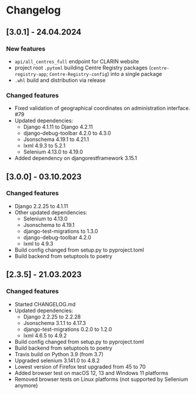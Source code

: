 # Changelog

## [3.0.1] - 24.04.2024

### New features
- `api/all_centres_full` endpoint for CLARIN website
- project root `.pytoml` building Centre Registry packages (`centre-registry-app`; `Centre-Registry-config`) into a single package
- `.whl` build and distribution via release

### Changed features
- Fixed validation of geographical coordinates on administration interface. #79
- Updated dependencies:
  - Django 4.1.11 to Django 4.2.11
  - django-debug-toolbar 4.2.0 to 4.3.0
  - Jsonschema 4.19.1 to 4.21.1
  - lxml 4.9.3 to 5.2.1
  - Selenium 4.13.0 to 4.19.0
- Added dependency on djangorestframework 3.15.1

## [3.0.0] - 03.10.2023

### Changed features
- Django 2.2.25 to 4.1.11
- Other updated dependencies:
  - Selenium to 4.13.0
  - Jsonschema to 4.19.1
  - django-test-migrations to 1.3.0
  - django-debug-toolbar 4.2.0
  - lxml to 4.9.3
- Build config changed from setup.py to pyproject.toml
- Build backend from setuptools to poetry

## [2.3.5] - 21.03.2023

### Changed features
- Started CHANGELOG.md
- Updated dependencies:
  - Django 2.2.25 to 2.2.28
  - Jsonschema 3.1.1 to 4.17.3
  - django-test-migrations 0.2.0 to 1.2.0
  - lxml 4.6.5 to 4.9.2
- Build config changed from setup.py to pyproject.toml
- Build backend from setuptools to poetry
- Travis build on Python 3.9 (from 3.7)
- Upgraded selenium 3.141.0 to 4.8.2
- Lowest version of Firefox test upgraded from 45 to 70
- Added browser test on macOS 12, 13 and Windows 11 platforms
- Removed browser tests on Linux platforms (not supported by Sellenium anymore)
